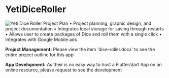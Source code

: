 # YetiDiceRoller
![Yeti Dice Roller Project Plan](https://dkemhji6i1k0x.cloudfront.net/000_clients/1167902/page/dicerollerappplan-v1-3ab94f.png)
•	Project planning, graphic design, and project documentation
•	Integrates local storage for saving through restarts
•	Allows user to create packages of Dice and roll them with a single click
•	Integrates with Google Mobile ads

**Project Management:** Please view the item 'dice-roller.docx' to see the entire project outline for this app

**App Development:** As their is no easy way to host a Flutter/dart App on an online resource, please request to see the development

